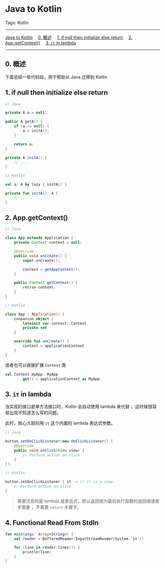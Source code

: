 # Java to Kotlin

Tags: Kotlin

---

<!-- MDTOC maxdepth:6 firsth1:1 numbering:0 flatten:0 bullets:0 updateOnSave:1 -->

[Java to Kotlin](#java-to-kotlin)
&emsp;[0. 概述](#0-概述)
&emsp;[1. if null then initialize else return](#1-if-null-then-initialize-else-return)
&emsp;[2. App.getContext()](#2-appgetcontext)
&emsp;[3. `it` in lambda](#3-it-in-lambda)

<!-- /MDTOC -->

---

## 0. 概述

下面总结一些代码段，用于帮助从 Java 迁移到 Kotlin

## 1. if null then initialize else return

```java
// Java

private A a = null;

public A getA() {
    if (a == null) {
        a = initA();
    }

    return a;
}

private A initA() {
    // ...
}
```

```kotlin
// Kotlin

val a: A by lazy { initA() }

private fun initA(): A {
    // ...
}
```

## 2. App.getContext()

```java
// Java

class App extends Application {
    private Context context = null;

    @Override
    public void onCreate() {
        super.onCreate();

        context = getAppContext();
    }

    public Context getContext() {
        retrun context;
    }
}
```

```kotlin
// Kotlin

class App : Application() {
    conpanion object {
        lateinit var context: Context
        private set
    }

    override fun onCreate() {
        context = applicationContext
    }
}
```

或者也可以直接扩展 `Context` 类

```kotlin
val Context.myApp: MyApp
        get() = applicationContext as MyApp
```

## 3. `it` in lambda

当实现的接口是单方法接口时，Kotlin 会自动使用 lambda 来代替；
这时候很容易出现不知道怎么写的问题。

此时，放心大胆的用 `it` 这个内置的 lambda 表达式参数。

```java
// Java

button.setOnClickListener(new OnClickListener() {
    @Override
    public void onClick(View view) {
        // Perform action on click
    }
});
```

```kotlin
// Kotlin

button.setOnClickListener { it -> // it is a view
    // Perform action on click
}
```

> 需要注意的是 lambda 是表达式，默认返回值为最后执行函数的返回值或者字面量；
不需要 `return` 关键字。

## 4. Functional Read From StdIn

```kotlin
fun main(args: Array<String>) {
    val reader = BufferedReader(InputStreamReader(System.`in`))

    for (line in reader.lines()) {
        println(line)
    }
}
```
